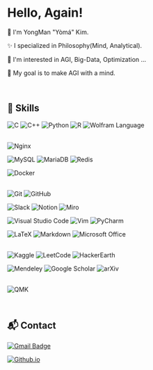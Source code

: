 <!--
![header](https://capsule-render.vercel.app/api?type=waving&color=0:B993D6,100:8CA6DB&height=177&section=header&text=I'm%20Yoma&fontSize=70&fontAlign=74&fontAlignY=35&desc=Hello%20World!&descAlign=27&descSize=65&descAlignY=35)<br>
-->
<!-- [![Hits](https://hits.seeyoufarm.com/api/count/incr/badge.svg?url=https%3A%2F%2Fgithub.com%2Fcodeyoma&count_bg=%2379C83D&title_bg=%23555555&icon=&icon_color=%23E7E7E7&title=hits&edge_flat=false)](https://https://github.com/codeyoma)-->

<div align="left">





# Hello, Again!

:wave: I'm YongMan "Yòmá" Kim.

:sparkles: I specialized in Philosophy(Mind, Analytical).

📖 I'm interested in AGI, Big-Data, Optimization ...

🏁 My goal is to make AGI with a mind.

<br/>





## :toolbox: Skills

![C](https://img.shields.io/badge/c-A8B9CC?style=flat-square&logo=c&logoColor=white)
![C++](https://img.shields.io/badge/c++-00599C?style=flat-square&logo=c%2B%2B&logoColor=white)
![Python](https://img.shields.io/badge/python-3776AB?style=flat-square&logo=python&logoColor=white)
![R](https://img.shields.io/badge/r-276DC3?style=flat-square&logo=r&logoColor=white)
![Wolfram Language](https://img.shields.io/badge/wolfram_language-DD1100?style=flat-square&logo=wolfram-language&logoColor=white)
<br/>
<br/>



<!--
![PyTorch](https://img.shields.io/badge/pytorch-EE4C2C?style=flat-square&logo=pytorch&logoColor=white)
![TensorFlow](https://img.shields.io/badge/tensorflow-FF6F00?style=flat-square&logo=tensorflow&logoColor=white)
![Keras](https://img.shields.io/badge/keras-D00000?style=flat-square&logo=keras&logoColor=white)

![NumPy](https://img.shields.io/badge/numpy-013243?style=flat-square&logo=numpy&logoColor=white)
![Pandas](https://img.shields.io/badge/pandas-150458?style=flat-square&logo=pandas&logoColor=white)
![SciPy](https://img.shields.io/badge/scipy-8CAAE6?style=flat-square&logo=scipy&logoColor=white)
![SymPy](https://img.shields.io/badge/sympy-3B5526?style=flat-square&logo=sympy&logoColor=white)

![Selenium](https://img.shields.io/badge/selenium-43B02A?style=flat-square&logo=selenium&logoColor=white)
<br/>

 -->



![Nginx](https://img.shields.io/badge/nginx-009639?style=flat-square&logo=nginx&logoColor=white)
  <!--
![Kuvernetes](https://img.shields.io/badge/kubernetes-326CE5?style=flat-square&logo=kubernetes&logoColor=white)

![Apache Spark](https://img.shields.io/badge/apache_spark-E25A1C?style=flat-square&logo=apache-spark&logoColor=white)
![Apache Kafka](https://img.shields.io/badge/apache_kafka-231F20?style=flat-square&logo=apache-kafka&logoColor=white)
![Apache hadoop](https://img.shields.io/badge/apache_hadoop-66CCFF?style=flat-square&logo=apache-hadoop&logoColor=white)
-->
![MySQL](https://img.shields.io/badge/mysql-4479A1?style=flat-square&logo=mysql&logoColor=white)
![MariaDB](https://img.shields.io/badge/mariadb-003545?style=flat-square&logo=mariadb&logoColor=white)
![Redis](https://img.shields.io/badge/redis-DC382D?style=flat-square&logo=redis&logoColor=white)
  <!--
![MongoDB](https://img.shields.io/badge/mongodb-47A248?style=flat-square&logo=mongodb&logoColor=white
-->
 
![Docker](https://img.shields.io/badge/docker-2496ED?style=flat-square&logo=docker&logoColor=white)
<br/>
<br/>


![Git](https://img.shields.io/badge/git-F05032?style=flat-square&logo=git&logoColor=white)
![GitHub](https://img.shields.io/badge/github-181717?style=flat-square&logo=github&logoColor=white)

![Slack](https://img.shields.io/badge/slack-4A154B?style=flat-square&logo=slack&logoColor=white)
![Notion](https://img.shields.io/badge/notion-000000?style=flat-square&logo=notion&logoColor=white)
![Miro](https://img.shields.io/badge/miro-050038?style=flat-square&logo=miro&logoColor=white)

![Visual Studio Code](https://img.shields.io/badge/visual_studio_code-007ACC?style=flat-square&logo=visual-studio-code&logoColor=white)
![Vim](https://img.shields.io/badge/vim-019733?style=flat-square&logo=vim&logoColor=white)
![PyCharm](https://img.shields.io/badge/pycharm-000000?style=flat-square&logo=pycharm&logoColor=white)


![LaTeX](https://img.shields.io/badge/latex-008080?style=flat-square&logo=latex&logoColor=white)
![Markdown](https://img.shields.io/badge/markdown-000000?style=flat-square&logo=markdown&logoColor=white)
![Microsoft Office](https://img.shields.io/badge/microsoft_office-D83B01?style=flat-square&logo=microsoft-office&logoColor=white)
<br/>
<br/>



![Kaggle](https://img.shields.io/badge/kaggle-20BEFF?style=flat-square&logo=kaggle&logoColor=white)
![LeetCode](https://img.shields.io/badge/leetcode-FFA116?style=flat-square&logo=leetcode&logoColor=white)
![HackerEarth](https://img.shields.io/badge/hackerearth-2C3454?style=flat-square&logo=hackerearth&logoColor=white)

![Mendeley](https://img.shields.io/badge/mendeley-9D1620?style=flat-square&logo=mendeley&logoColor=white)
![Google Scholar](https://img.shields.io/badge/google_scholar-4285F4?style=flat-square&logo=google-scholar&logoColor=white)
![arXiv](https://img.shields.io/badge/arxiv-B31B1B?style=flat-square&logo=arxiv&logoColor=white)
<br/>
<br/>


![QMK](https://img.shields.io/badge/qmk-333333?style=flat-square&logo=qmk&logoColor=white)

<br/>



## :mailbox_with_mail: Contact

[![Gmail Badge](https://img.shields.io/badge/Gmail-codeyoma@gmail.com-4285F4?style=for-the-badge&logo=gmail&logoColor=white&labelColor=EA4335&link=mailto:codeyoma@gmail.com)](mailto:codeyoma@gmail.com)

[![Github.io](https://img.shields.io/badge/GithubPages-yoma.kr_or_yoma.kim-555555?style=for-the-badge&logo=githubpages&logoColor=white&labelColor=222222&link=yoma.kr)](https://yoma.kr)



<!--
https://simpleicons.org/


![](https://img.shields.io/badge/-?style=flat-square&logo=&logoColor=white)

[![yongmkim's 42 stats](https://badge42.vercel.app/api/v2/cl38txogk004909l100cr3o0d/stats?cursusId=21&coalitionId=86)](https://github.com/JaeSeoKim/badge42)
-->

<!--

![LeetCode](https://img.shields.io/badge/LeetCode-000000?style=flat-square&logo=LeetCode&logoColor=#d16c06)
![Kaggle](https://img.shields.io/badge/Kaggle-035a7d?style=flat-square&logo=kaggle&logoColor=white)
![Codeforces](https://img.shields.io/badge/Codeforces-445f9d?style=flat-square&logo=Codeforces&logoColor=white)
![BuyMeACoffee](https://img.shields.io/badge/Buy%20Me%20a%20Coffee-ffdd00?style=flat-square&logo=buy-me-a-coffee&logoColor=black)

**codeyoma/codeyoma** is a ✨ _special_ ✨ repository because its `README.md` (this file) appears on your GitHub profile.

Here are some ideas to get you started:

- 🔭 I’m currently working on ...
- 🌱 I’m currently learning ...
- 👯 I’m looking to collaborate on ...
- 🤔 I’m looking for help with ...
- 💬 Ask me about ...
- 📫 How to reach me: ...
- 😄 Pronouns: ...
- ⚡ Fun fact: ...

```diff
- This is a red colored line
+ This is a green colored line
@@ This is a purple colored line @@
```

-->

  </div>

